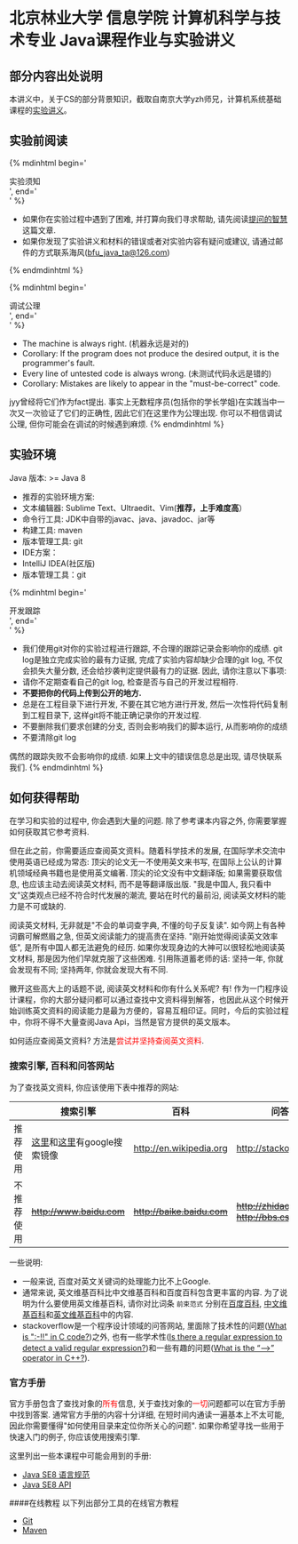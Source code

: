 # 北京林业大学 信息学院 计算机科学与技术专业 Java课程作业与实验讲义
## 部分内容出处说明
本讲义中，关于CS的部分背景知识，截取自南京大学yzh师兄，计算机系统基础课程的[实验讲义](https://nju-ics.gitbooks.io/ics2017-programming-assignment/content/)。

## 实验前阅读

{% mdinhtml begin='<div class=panel><div class=lab>实验须知</div><div class=word-in-panel>', end='</div></div>' %}

* 如果你在实验过程中遇到了困难, 并打算向我们寻求帮助, 请先阅读[提问的智慧](https://github.com/ryanhanwu/How-To-Ask-Questions-The-Smart-Way/blob/master/README-zh_CN.md)这篇文章.
* 如果你发现了实验讲义和材料的错误或者对实验内容有疑问或建议, 请通过邮件的方式联系海风(bfu_java_ta@126.com)

{% endmdinhtml %}

{% mdinhtml begin='<div class=panel><div class=lab>调试公理</div><div class=word-in-panel>', end='</div></div>' %}
* The machine is always right. (机器永远是对的)
 * Corollary: If the program does not produce the desired output, it is the programmer's fault.
* Every line of untested code is always wrong. (未测试代码永远是错的)
 * Corollary: Mistakes are likely to appear in the "must-be-correct" code.

jyy曾经将它们作为fact提出.
事实上无数程序员(包括你的学长学姐)在实践当中一次又一次验证了它们的正确性, 因此它们在这里作为公理出现.
你可以不相信调试公理, 但你可能会在调试的时候遇到麻烦.
{% endmdinhtml %}

## 实验环境
Java 版本: >= Java 8
* 推荐的实验环境方案: 
 * 文本编辑器: Sublime Text、Ultraedit、Vim(**推荐，上手难度高**）
 * 命令行工具: JDK中自带的javac、java、javadoc、jar等
 * 构建工具: maven
 * 版本管理工具: git
* IDE方案：
 * IntelliJ IDEA(社区版)
 * 版本管理工具：git


{% mdinhtml begin='<div class=panel><div class=lab>开发跟踪</div><div class=word-in-panel>', end='</div></div>' %}
* 我们使用git对你的实验过程进行跟踪, 不合理的跟踪记录会影响你的成绩. git log是独立完成实验的最有力证据, 完成了实验内容却缺少合理的git log, 不仅会损失大量分数, 还会给抄袭判定提供最有力的证据. 因此, 请你注意以下事项:
 * 请你不定期查看自己的git log, 检查是否与自己的开发过程相符.
 * **不要把你的代码上传到公开的地方.**
 * 总是在工程目录下进行开发, 不要在其它地方进行开发, 然后一次性将代码复制到工程目录下, 这样git将不能正确记录你的开发过程.
 * 不要删除我们要求创建的分支, 否则会影响我们的脚本运行, 从而影响你的成绩
 * 不要清除git log

偶然的跟踪失败不会影响你的成绩. 如果上文中的错误信息总是出现, 请尽快联系我们.
{% endmdinhtml %}

## 如何获得帮助
在学习和实验的过程中, 你会遇到大量的问题.
除了参考课本内容之外, 你需要掌握如何获取其它参考资料.

但在此之前，你需要适应查阅英文资料。随着科学技术的发展, 在国际学术交流中使用英语已经成为常态: 顶尖的论文无一不使用英文来书写, 在国际上公认的计算机领域经典书籍也是使用英文编著. 顶尖的论文没有中文翻译版; 如果需要获取信息, 也应该主动去阅读英文材料, 而不是等翻译版出版. "我是中国人, 我只看中文"这类观点已经不符合时代发展的潮流, 要站在时代的最前沿, 阅读英文材料的能力是不可或缺的.

阅读英文材料, 无非就是"不会的单词查字典, 不懂的句子反复读". 如今网上有各种词霸可解燃眉之急, 但英文阅读能力的提高贵在坚持. "刚开始觉得阅读英文效率低", 是所有中国人都无法避免的经历. 如果你发现身边的大神可以很轻松地阅读英文材料, 那是因为他们早就克服了这些困难. 引用陈道蓄老师的话: 坚持一年, 你就会发现有不同; 坚持两年, 你就会发现大有不同.

撇开这些高大上的话题不说, 阅读英文材料和你有什么关系呢? 有! 作为一门程序设计课程，你的大部分疑问都可以通过查找中文资料得到解答，也因此从这个时候开始训练英文资料的阅读能力是最为方便的，容易互相印证。同时，今后的实验过程中，你将不得不大量查阅Java Api，当然是官方提供的英文版本。


如何适应查阅英文资料? 方法是<font color="red">尝试并坚持查阅英文资料</font>.

### 搜索引擎, 百科和问答网站
为了查找英文资料, 你应该使用下表中推荐的网站:

| | 搜索引擎 | 百科 | 问答网站|
| --- | --- | --- | --- |
| 推荐使用 | [这里](https://github.com/greatfire/wiki)和[这里](http://dir.scmor.com/google/)有google搜索镜像 | http://en.wikipedia.org | http://stackoverflow.com |
| 不推荐使用 | ~~http://www.baidu.com~~ | ~~http://baike.baidu.com~~ | ~~http://zhidao.baidu.com~~ <br> ~~http://bbs.csdn.net~~ |

一些说明:
* 一般来说, 百度对英文关键词的处理能力比不上Google.
* 通常来说, 英文维基百科比中文维基百科和百度百科包含更丰富的内容.
为了说明为什么要使用英文维基百科, 请你对比词条 `前束范式` 分别在[百度百科](http://baike.baidu.com/view/143343.htm), [中文维基百科](http://zh.wikipedia.org/wiki/%E5%89%8D%E6%9D%9F%E8%8C%83%E5%BC%8F)和[英文维基百科](http://en.wikipedia.org/wiki/Prenex_normal_form)中的内容.
* stackoverflow是一个程序设计领域的问答网站, 里面除了技术性的问题([What is ":-!!" in C code?](http://stackoverflow.com/questions/9229601/what-is-in-c-code/9229793))之外, 也有一些学术性([Is there a regular expression to detect a valid regular expression?](http://stackoverflow.com/questions/172303/is-there-a-regular-expression-to-detect-a-valid-regular-expression))和一些有趣的问题([What is the “-->” operator in C++?](https://stackoverflow.com/questions/1642028/what-is-the-operator-in-c)).

### 官方手册
官方手册包含了查找对象的<font color="red">所有</font>信息,
关于查找对象的<font color="red">一切</font>问题都可以在官方手册中找到答案.
通常官方手册的内容十分详细, 在短时间内通读一遍基本上不太可能, 因此你需要懂得"如何使用目录来定位你所关心的问题".
如果你希望寻找一些用于快速入门的例子, 你应该使用搜索引擎.

这里列出一些本课程中可能会用到的手册:
* [Java SE8 语言规范](https://docs.oracle.com/javase/specs/jls/se8/jls8.pdf)
* [Java SE8 API](https://docs.oracle.com/javase/8/docs/api/)

####在线教程
以下列出部分工具的在线官方教程
* [Git](https://git-scm.com/book/en/v2)
* [Maven](https://maven.apache.org/guides/getting-started/index.html)

